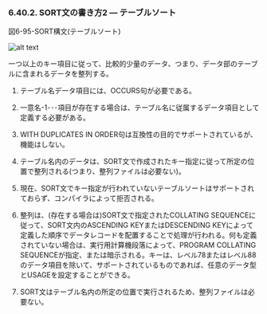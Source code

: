 ### 6.40.2. SORT文の書き方2 ― テーブルソート

図6-95-SORT構文(テーブルソート)

![alt text](Image/6-95-Set.png)

一つ以上のキー項目に従って、比較的少量のデータ、つまり、データ部のテーブルに含まれるデータを整列する。

1. テーブル名データ項目には、OCCURS句が必要である。

2. 一意名-1･･･項目が存在する場合は、テーブル名に従属するデータ項目として定義する必要がある。

3. WITH DUPLICATES IN ORDER句は互換性の目的でサポートされているが、機能はしない。

4. テーブル名内のデータは、SORT文で作成されたキー指定に従って所定の位置で整列される(つまり、整列ファイルは必要ない)。

5. 現在、SORT文でキー指定が行われていないテーブルソートはサポートされておらず、コンパイラによって拒否される。

6. 整列は、(存在する場合は)SORT文で指定されたCOLLATING SEQUENCEに従って、SORT文内のASCENDING KEYまたはDESCENDING KEYによって定義した順序でデータレコードを配置することで処理が行われる。何も定義されていない場合は、実行用計算機段落によって、PROGRAM COLLATING SEQUENCEが指定、または暗示される。キーは、レベル78またはレベル88のデータ項目を除いて、サポートされているものであれば、任意のデータ型とUSAGEを設定することができる。

7. SORT文はテーブル名内の所定の位置で実行されるため、整列ファイルは必要ない。
